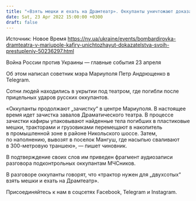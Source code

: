 ```yaml
---
title: "«Взять мешки и ехать на Драмтеатр». Оккупанты уничтожают доказательства убийства гражданских людей в Мариуполе — советник мэра"
date: Sat, 23 Apr 2022 15:00:00 +0300
draft: false
---
```

Источник: Новое Время https://nv.ua/ukraine/events/bombardirovka-dramteatra-v-mariupole-kafiry-unichtozhayut-dokazatelstva-svoih-prestupleniy-50236297.html


 Война России против Украины — главные события 23 апреля

Об этом написал советник мэра Мариуполя Петр Андрющенко в Telegram.

Сотни людей находились в укрытии под театром, где погибли после прицельных ударов русских оккупантов.

«Оккупанты продолжают „зачистку“ в центре Мариуполя. В настоящее время идет зачистка завалов Драматического театра. В процессе зачистки кафиры упаковывают найденные тела погибших в пластиковые мешки, тракторами и грузовиками перемещают в накопитель в промышленной зоне в районе Никольского шоссе. Затем, по наполнению, вывозят в поселок Мангуш, где насыпью сваливают в 300-метровую траншею», — пишет чиновник.

В подтверждение своих слов им приведен фрагмент аудиозаписи разговора подконтрольных оккупантам МЧСников.



В разговоре оккупанты говорят, что «трактор нужен для „двухсотых“ взять мешки и ехать на Драмтеатр».

Присоединяйтесь к нам в соцсетях Facebook, Telegram и Instagram.

